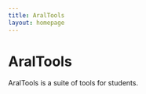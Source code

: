 ```yaml
---
title: AralTools
layout: homepage
---
```


# AralTools
AralTools is a suite of tools for students.